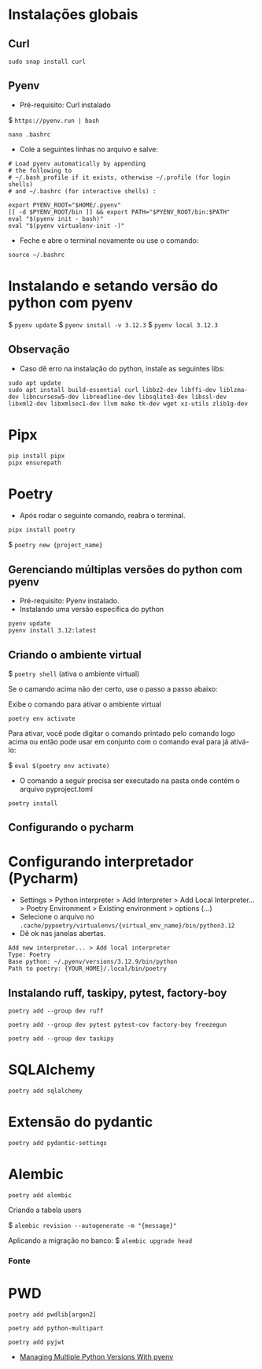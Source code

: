 # Instalações globais

## Curl

```commandline
sudo snap install curl
```

## Pyenv
* Pré-requisito: Curl instalado


$ `https://pyenv.run | bash`

```commandline
nano .bashrc
```

* Cole a seguintes linhas no arquivo e salve:

```
# Load pyenv automatically by appending
# the following to 
# ~/.bash_profile if it exists, otherwise ~/.profile (for login shells)
# and ~/.bashrc (for interactive shells) :

export PYENV_ROOT="$HOME/.pyenv"
[[ -d $PYENV_ROOT/bin ]] && export PATH="$PYENV_ROOT/bin:$PATH"
eval "$(pyenv init - bash)"
eval "$(pyenv virtualenv-init -)"
```
* Feche e abre o terminal novamente ou use o comando:
```commandline
source ~/.bashrc
```
# Instalando e setando versão do python com pyenv

$ `pyenv update`
$ `pyenv install -v 3.12.3`
$ `pyenv local 3.12.3`


## Observação

* Caso dê erro na instalação do python, instale as seguintes libs:

```commandline
sudo apt update
sudo apt install build-essential curl libbz2-dev libffi-dev liblzma-dev libncursesw5-dev libreadline-dev libsqlite3-dev libssl-dev libxml2-dev libxmlsec1-dev llvm make tk-dev wget xz-utils zlib1g-dev
```
# Pipx

```commandline
pip install pipx
pipx ensurepath
```

# Poetry

* Após rodar o seguinte comando, reabra o terminal.
```commandline
pipx install poetry
```
$ `poetry new {project_name}`


## Gerenciando múltiplas versões do python com pyenv

* Pré-requisito: Pyenv instalado.
* Instalando uma versão específica do python
```commandline
pyenv update
pyenv install 3.12:latest
```

## Criando o ambiente virtual

$ `poetry shell` (ativa o ambiente virtual)

Se o camando acima não der certo, use o passo a passo abaixo:

Exibe o comando para ativar o ambiente virtual
```commandline
poetry env activate
```
Para ativar, você pode digitar o comando printado pelo comando logo acima ou então pode usar em conjunto com o comando eval para já ativá-lo:

$ `eval $(poetry env activate)`

* O comando a seguir precisa ser executado na pasta onde contém o arquivo pyproject.toml

```commandline
poetry install
```

## Configurando o pycharm

# Configurando interpretador (Pycharm)
* Settings > Python interpreter > Add Interpreter > 
Add Local Interpreter... > Poetry Environment > 
Existing environment > options (...)
* Selecione o arquivo no `.cache/pypoetry/virtualenvs/{virtual_env_name}/bin/python3.12`
* Dê ok nas janelas abertas.

```
Add new interpreter... > Add local interpreter
Type: Poetry
Base python: ~/.pyenv/versions/3.12.9/bin/python
Path to poetry: {YOUR_HOME}/.local/bin/poetry
```

## Instalando ruff, taskipy, pytest, factory-boy
```commandline
poetry add --group dev ruff
```
```commandline
poetry add --group dev pytest pytest-cov factory-boy freezegun
```
```commandline
poetry add --group dev taskipy
```

# SQLAlchemy

```commandline
poetry add sqlalchemy
```
# Extensão do pydantic

```commandline
poetry add pydantic-settings
```

# Alembic

```commandline
poetry add alembic
```
Criando a tabela users

$ `alembic revision --autogenerate -m "{message}"`

Aplicando a migração no banco:
$ `alembic upgrade head`
### Fonte

# PWD

```commandline
poetry add pwdlib[argon2]
```

```commandline
poetry add python-multipart
```

```commandline
poetry add pyjwt
```


* [Managing Multiple Python Versions With pyenv](https://realpython.com/intro-to-pyenv/)
